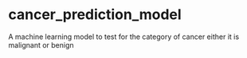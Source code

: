 # cancer_prediction_model
A machine learning model to test for the category of cancer either it is malignant or benign

